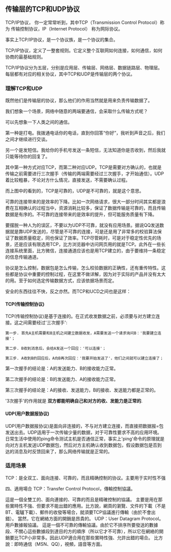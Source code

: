 ## 传输层的TCP和UDP协议

TCP/IP协议， 你一定常常听到，其中TCP（Transmission Control Protocol）称为 传输控制协议，IP（Internet Protocol） 称为网际协议。

事实上TCP/IP协议，是一个协议族，是一个协议的集合。

TCP/IP协议，定义了一整套规则。它定义整个互联网如何连接，如何通信，如何协商的最基础规则。

TCP/IP协议分为五层，分别是应用层、传输层、网络层、数据链路层、物理层。每层都有对应的相关协议，其中TCP和UDP是传输层的两个协议。

### 理解TCP和UDP
​​
既然他们是传输层的协议，那么他们的作用当然就是用来负责传输数据了。

我们想象一个场景，网络中随意的两端要通信，会采取什么传输方式呢？

可以先想象一下人类之间的通信。

第一种是打电。我拨通电话你的电话，直到你回答“你好”，我听到声音之后，我们之间才继续进行交谈。

另一个是发短信。我给你的手机号发送一条短信，无法知道你是否收到，然后我就只能等待你的回复了。

其中第一种方式对应TCP，而第二种对应UDP。TCP是需要对方确认的，也就是传输之前需要进行三次握手（传输的两端需要经过三次握手，才开始通信）。UDP着比较粗暴，不论对方什么情况，直接发送，不需要确认过程。

而上图中的看到的，TCP是可靠的，UDP是不可靠的，就是这个意思。

可靠的连接带来的是效率的下降。比如一次网络请求，很大一部分时间其实都是浪费在互相确认的过程当中，资源消耗比较多，保证了数据传输是可靠的，而且传输数据是有序的。不可靠的连接带来的是效率的提升，但可能服务质量有下降。

要摆脱一种人为的误区，不要以为UDP不可靠，就没有应用场景。据说QQ发送数据就是靠UDP发送的，尽管是不可靠的连接，可是还是用了非常多的校验算法保证了数据质量稳定，同也保证了效率。TCP尽管耗时，可是对于稳定性优先的场景，还是应该有限选用TCP，比方浏览器中访问网页用的就是TCP。此外在一些长连接系统里面，比方微信，连接通道应该也是用TCP建立的，由于要维持一条稳定的信息传输通道。

协议是怎么控制，数据包是怎么传输，怎么校验数据的正确性，还有重传特性。这些都是协议中重要的控制过程，在这里不做详解，因为对于实际的产品并没有太大的用。至于如何选定传输数据方式，应该依据场景而定。

安全的东西往往不快，反之亦然。而TCP和UCD之间也是这样：

#### TCP(传输控制协议)

TCP(传输控制协议)是基于连接的。在正式收发数据之前，必须要与对方建立连接。这之间需要经过'三次握手':

    第一步. 首先A主机需要和B主机之间建立数据收发，A需要发送一个请求询问B：'我要建立连接'；

    第二步. B收到消息后，会给A发送一个回应：'可以连接'；

    第三步. A收到B的回应后，A向B再次回应：'我要开始发送了'，他们之间就可以建立连接了；

第一次握手的结论是：A的发送能力、B的接收能力正常。

第二次握手的结论是：B的发送能力、A的接收能力正常。

第三次握手的结论是：A的接收、发送能力，B的接收、发送能力都是正常的。

'3次握手'的作用就是 **双方都能明确自己和对方的收、发能力是正常的**.

#### UDP(用户数据报协议)

UDP(用户数据报协议)是面向非连接的，不与对方建立连接，而直接把数据报=包发送出去。UDP适用于一次传输少量的数据，对于可靠性要求不高的应用环境。日常生活中使用的ping命令测试主机是否通信正常，事实上'ping'命令的原理就是向对方主机发送UDP数据包，然后对方主机确认收到数据包，假设数据包是否到达的消息及时反馈回来了，那么网络传输就是正常的。

### 适用场景

TCP：是全双工、面向连接、可靠的，而且精确控制的协议。主要用于实时性不强

四、適用場合
TCP：Transfer Control Protocol，傳輸控制協議。

這是一個全雙工的、面向連接的、可靠的而且是精確控制的協議。
主要是用在那些實時性不強、但要求不能出錯的應用。比方說，網頁的瀏覽、文件的下載（不是BT、電驢下載）、郵件的收發等場合，就須要TCP協議進行傳輸（由於不會出錯）。
當然，它在網絡方面的開銷是昂貴的。
UDP：User Datagram Protocol。用戶數據報協議。
這是一個不可靠的傳輸協議。由於它不排序所要發送的數據段、不關心這些數據段到達目的方的順序（所以它才不可靠），所以它在網絡的開銷要比TCP小非常多。因此UDP適合用在那些實時性強、允許出錯的場合。
比方說：即時通信（MSN、QQ），視頻，語音等方面。

